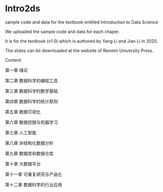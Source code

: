 # Intro2ds
sample code and data for the textbook entitled Introduction to Data Science

We uploaded the sample code and data for each chaper.

It is for the textbook (v1.0) which is authored by Yang Li and Jian Li in 2020.

The slides can be downloaded at the website of Renmin University Press.

Content

第一章 绪论

第二章 数据科学的编程工具

第三章 数据科学的数学基础

第四章 数据科学的统计原则

第五章 数据可视化

第六章 数据挖掘与机器学习

第七章 人工智能

第八章 非结构化数据分析

第九章 数据库和数据仓库

第十章 大数据平台

第十一章 可重复研究与产品化

第十二章 数据科学的行业应用
